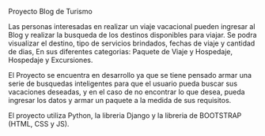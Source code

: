 Proyecto Blog de Turismo

Las personas interesadas en realizar un viaje vacacional pueden ingresar al Blog y realizar la busqueda de los destinos disponibles para viajar. Se podra visualizar el destino, tipo de servicios brindados, fechas de viaje y cantidad de dias, En sus diferentes categorias: Paquete de Viaje y Hospedaje, Hospedaje y Excursiones.

El Proyecto se encuentra en desarrollo ya que se tiene pensado armar una serie de busquedas inteligentes para que el usuario pueda buscar sus vacaciones deseadas, y en el caso de no encontrar lo que desea, pueda ingresar los datos y armar un paquete a la medida de sus requisitos.

El proyecto utiliza Python, la libreria Django y la libreria de BOOTSTRAP (HTML, CSS y JS).

